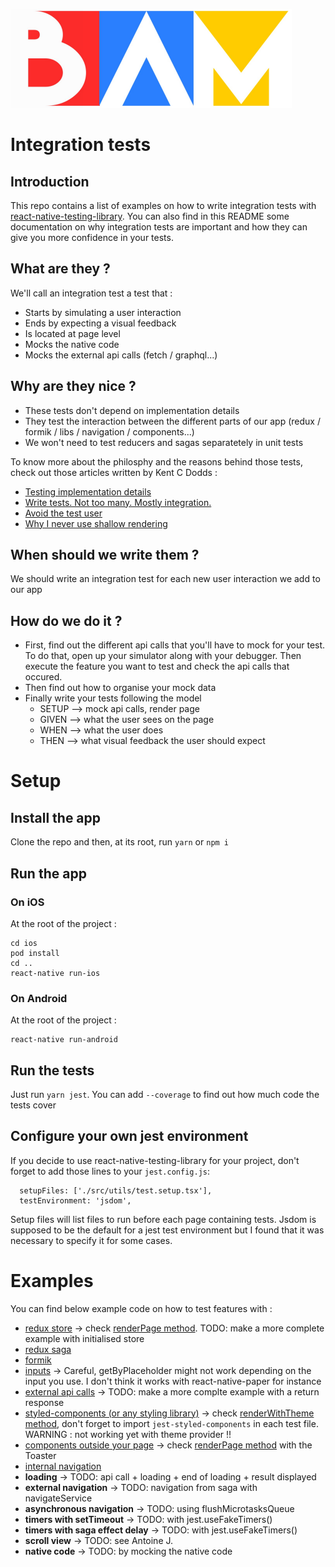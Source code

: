 ![BAM](./logo_BAM.png)

# Integration tests

## Introduction

This repo contains a list of examples on how to write integration tests with
[react-native-testing-library](https://github.com/callstack/react-native-testing-library).
You can also find in this README some documentation on why integration tests are important and how they can give
you more confidence in your tests.

## What are they ?

We'll call an integration test a test that :

- Starts by simulating a user interaction
- Ends by expecting a visual feedback
- Is located at page level
- Mocks the native code
- Mocks the external api calls (fetch / graphql...)

## Why are they nice ?

- These tests don't depend on implementation details
- They test the interaction between the different parts of our app (redux / formik / libs / navigation / components...)
- We won't need to test reducers and sagas separatetely in unit tests

To know more about the philosphy and the reasons behind those tests,
check out those articles written by Kent C Dodds :

- [Testing implementation details](https://kentcdodds.com/blog/testing-implementation-details)
- [Write tests. Not too many. Mostly integration.](https://kentcdodds.com/blog/write-tests)
- [Avoid the test user](https://kentcdodds.com/blog/avoid-the-test-user)
- [Why I never use shallow rendering](https://kentcdodds.com/blog/why-i-never-use-shallow-rendering)

## When should we write them ?

We should write an integration test for each new user interaction we add to our app

## How do we do it ?

- First, find out the different api calls that you'll have to mock for your test.
  To do that, open up your simulator along with your debugger. Then execute the feature you want to test and check the api calls that occured.
- Then find out how to organise your mock data
- Finally write your tests following the model
  - SETUP --> mock api calls, render page
  - GIVEN --> what the user sees on the page
  - WHEN --> what the user does
  - THEN --> what visual feedback the user should expect

# Setup

## Install the app

Clone the repo and then, at its root, run
`yarn`
or
`npm i`

## Run the app

### On iOS

At the root of the project :

```
cd ios
pod install
cd ..
react-native run-ios
```

### On Android

At the root of the project :

```
react-native run-android
```

## Run the tests

Just run `yarn jest`. You can add `--coverage` to find out how much code the tests cover

## Configure your own jest environment

If you decide to use react-native-testing-library for your project, don't forget to add those lines to your `jest.config.js`:

```
  setupFiles: ['./src/utils/test.setup.tsx'],
  testEnvironment: 'jsdom',
```

Setup files will list files to run before each page containing tests. Jsdom is supposed to be the default for a
jest test environment but I found that it was necessary to specify it for some cases.

# Examples

You can find below example code on how to test features with :

- [redux store](./src/pages/Home/__tests__/Home.test.tsx) -> check [renderPage method](./src/utils/tests/helpers.tsx). TODO: make a more complete example with initialised store
- [redux saga](./src/pages/Home/__tests__/Home.test.tsx)
- [formik](./src/pages/Home/__tests__/Home.test.tsx)
- [inputs](./src/pages/Home/__tests__/Home.test.tsx) -> Careful, getByPlaceholder might not work depending on the input you use. I don't think it works with react-native-paper for instance
- [external api calls](./src/pages/Home/__tests__/Home.test.tsx) -> TODO: make a more complte example with a return response
- [styled-components (or any styling library)](./src/pages/Home/__tests__/Home.test.tsx) -> check [renderWithTheme method](./src/utils/tests/helpers.tsx), don't forget to import `jest-styled-components` in each test file. WARNING : not working yet with theme provider !!
- [components outside your page](./src/pages/Home/__tests__/Home.test.tsx) -> check [renderPage method](./src/utils/tests/helpers.tsx) with the Toaster
- [internal navigation](./src/pages/About/__tests__/About.test.tsx)
- **loading** -> TODO: api call + loading + end of loading + result displayed
- **external navigation** -> TODO: navigation from saga with navigateService
- **asynchronous navigation** -> TODO: using flushMicrotasksQueue
- **timers with setTimeout** -> TODO: with jest.useFakeTimers()
- **timers with saga effect delay** -> TODO: with jest.useFakeTimers()
- **scroll view** -> TODO: see Antoine J.
- **native code** -> TODO: by mocking the native code
